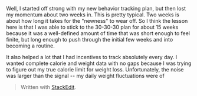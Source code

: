 Well, I started off strong with my new behavior tracking plan, but then lost my momentum about two weeks in. This is pretty typical. Two weeks is about how long it takes for the "newness" to wear off. So I think the lesson here is that I was able to stick to the 30-30-30 plan for about 15 weeks because it was a well-defined amount of time that was short enough to feel finite, but long enough to push through the initial few weeks and into becoming a routine. 

It also helped a lot that I had incentives to track absolutely every day. I wanted complete calorie and weight data with no gaps because I was trying to figure out my true calorie limit for weight loss. Unfortunately, the noise was larger than the signal -- my daily weight fluctuations were of


> Written with [StackEdit](https://stackedit.io/).
<!--stackedit_data:
eyJoaXN0b3J5IjpbLTYyNjc1MDEwOV19
-->
